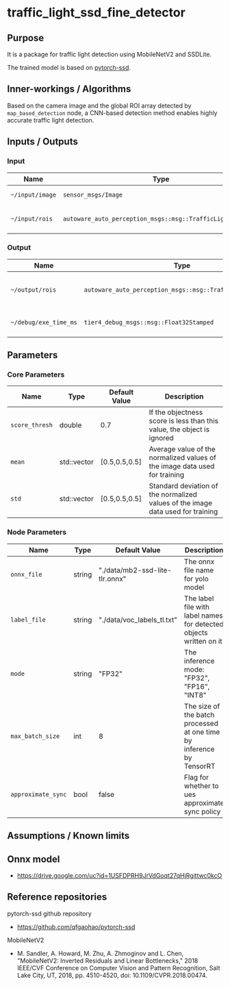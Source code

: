 # traffic_light_ssd_fine_detector

## Purpose

It is a package for traffic light detection using MobileNetV2 and SSDLite.

The trained model is based on [pytorch-ssd](https://github.com/qfgaohao/pytorch-ssd).

## Inner-workings / Algorithms

Based on the camera image and the global ROI array detected by `map_based_detection` node, a CNN-based detection method enables highly accurate traffic light detection.

## Inputs / Outputs

### Input

| Name            | Type                                                       | Description                                      |
| --------------- | ---------------------------------------------------------- | ------------------------------------------------ |
| `~/input/image` | `sensor_msgs/Image`                                        | The full size camera image                       |
| `~/input/rois`  | `autoware_auto_perception_msgs::msg::TrafficLightRoiArray` | The array of ROIs detected by map_based_detector |

### Output

| Name                  | Type                                                       | Description                  |
| --------------------- | ---------------------------------------------------------- | ---------------------------- |
| `~/output/rois`       | `autoware_auto_perception_msgs::msg::TrafficLightRoiArray` | The detected accurate rois   |
| `~/debug/exe_time_ms` | `tier4_debug_msgs::msg::Float32Stamped`                 | The time taken for inference |

## Parameters

### Core Parameters

| Name           | Type                | Default Value | Description                                                                     |
| -------------- | ------------------- | ------------- | ------------------------------------------------------------------------------- |
| `score_thresh` | double              | 0.7           | If the objectness score is less than this value, the object is ignored          |
| `mean`         | std::vector<double> | [0.5,0.5,0.5] | Average value of the normalized values of the image data used for training      |
| `std`          | std::vector<double> | [0.5,0.5,0.5] | Standard deviation of the normalized values of the image data used for training |

### Node Parameters

| Name               | Type   | Default Value                  | Description                                                          |
| ------------------ | ------ | ------------------------------ | -------------------------------------------------------------------- |
| `onnx_file`        | string | "./data/mb2-ssd-lite-tlr.onnx" | The onnx file name for yolo model                                    |
| `label_file`       | string | "./data/voc_labels_tl.txt"     | The label file with label names for detected objects written on it   |
| `mode`             | string | "FP32"                         | The inference mode: "FP32", "FP16", "INT8"                           |
| `max_batch_size`   | int    | 8                              | The size of the batch processed at one time by inference by TensorRT |
| `approximate_sync` | bool   | false                          | Flag for whether to ues approximate sync policy                      |

## Assumptions / Known limits

## Onnx model

- <https://drive.google.com/uc?id=1USFDPRH9JrVdGoqt27qHjRgittwc0kcO>

## Reference repositories

pytorch-ssd github repository

- <https://github.com/qfgaohao/pytorch-ssd>

MobileNetV2

- M. Sandler, A. Howard, M. Zhu, A. Zhmoginov and L. Chen, "MobileNetV2: Inverted Residuals and Linear Bottlenecks," 2018 IEEE/CVF Conference on Computer Vision and Pattern Recognition, Salt Lake City, UT, 2018, pp. 4510-4520, doi: 10.1109/CVPR.2018.00474.
